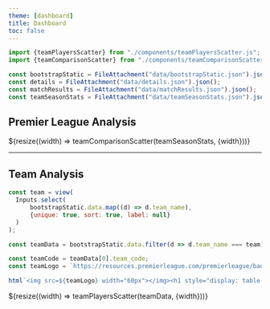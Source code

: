 ```yaml
---
theme: [dashboard]
title: Dashboard
toc: false
---
```


```js
import {teamPlayersScatter} from "./components/teamPlayersScatter.js";
import {teamComparisonScatter} from "./components/teamComparisonScatter.js";
```

```js
const bootstrapStatic = FileAttachment("data/bootstrapStatic.json").json();
const details = FileAttachment("data/details.json").json();
const matchResults = FileAttachment("data/matchResults.json").json();
const teamSeasonStats = FileAttachment("data/teamSeasonStats.json").json();
```

## Premier League Analysis


<div class="grid grid-cols-2">
  <div class="card">
    ${resize((width) => teamComparisonScatter(teamSeasonStats, {width}))}
  </div>
</div>

<hr>

## Team Analysis

```js
const team = view(
  Inputs.select(
      bootstrapStatic.data.map((d) => d.team_name),
      {unique: true, sort: true, label: null}
  )
);
```

```js
const teamData = bootstrapStatic.data.filter(d => d.team_name === team);
```


```js
const teamCode = teamData[0].team_code;
const teamLogo = `https://resources.premierleague.com/premierleague/badges/50/t${teamCode}@x2.png`;
```

```js
html`<img src=${teamLogo} width="60px"></img><h1 style="display: table-caption; margin-left: 10px; min-width: 500px;">${team}</h1>`
```

<div class="grid grid-cols-1">
  <div class="card">
    ${resize((width) => teamPlayersScatter(teamData, {width}))}
  </div>
</div>

<style>

.inputs-3a86ea-input {
    height: 30px;
    float: right;
}

</style>
